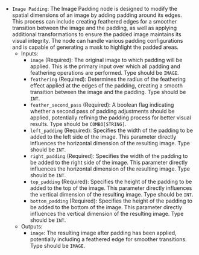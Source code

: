 - `Image Padding`: The Image Padding node is designed to modify the spatial dimensions of an image by adding padding around its edges. This process can include creating feathered edges for a smoother transition between the image and the padding, as well as applying additional transformations to ensure the padded image maintains its visual integrity. The node can handle various padding configurations and is capable of generating a mask to highlight the padded areas.
    - Inputs:
        - `image` (Required): The original image to which padding will be applied. This is the primary input over which all padding and feathering operations are performed. Type should be `IMAGE`.
        - `feathering` (Required): Determines the radius of the feathering effect applied at the edges of the padding, creating a smooth transition between the image and the padding. Type should be `INT`.
        - `feather_second_pass` (Required): A boolean flag indicating whether a second pass of padding adjustments should be applied, potentially refining the padding process for better visual results. Type should be `COMBO[STRING]`.
        - `left_padding` (Required): Specifies the width of the padding to be added to the left side of the image. This parameter directly influences the horizontal dimension of the resulting image. Type should be `INT`.
        - `right_padding` (Required): Specifies the width of the padding to be added to the right side of the image. This parameter directly influences the horizontal dimension of the resulting image. Type should be `INT`.
        - `top_padding` (Required): Specifies the height of the padding to be added to the top of the image. This parameter directly influences the vertical dimension of the resulting image. Type should be `INT`.
        - `bottom_padding` (Required): Specifies the height of the padding to be added to the bottom of the image. This parameter directly influences the vertical dimension of the resulting image. Type should be `INT`.
    - Outputs:
        - `image`: The resulting image after padding has been applied, potentially including a feathered edge for smoother transitions. Type should be `IMAGE`.
